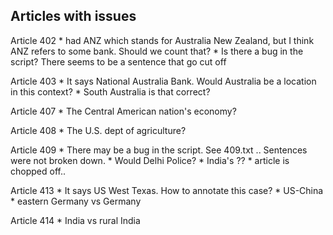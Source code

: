 ## Articles with issues

Article 402 
    * had ANZ which stands for Australia New Zealand, but I think ANZ refers to some bank. Should we count that?
    * Is there a bug in the script? There seems to be a sentence that go cut off

Article 403
    * It says National Australia Bank. Would Australia be a location in this context?
    * <loc>South Australia</loc> is that correct?

Article 407
    * The <loc>Central American</loc> nation's economy?

Article 408
    * The <loc>U.S.</loc> dept of agriculture?


Article 409
    * There may be a bug in the script. See 409.txt .. Sentences were not broken down.
    * Would <loc>Delhi</loc> Police?
    * India's ??
    * article is chopped off..

Article 413
    * It says US West Texas. How to annotate this case?
    * US-China
    * eastern Germany vs Germany

Article 414
    * India vs rural India
